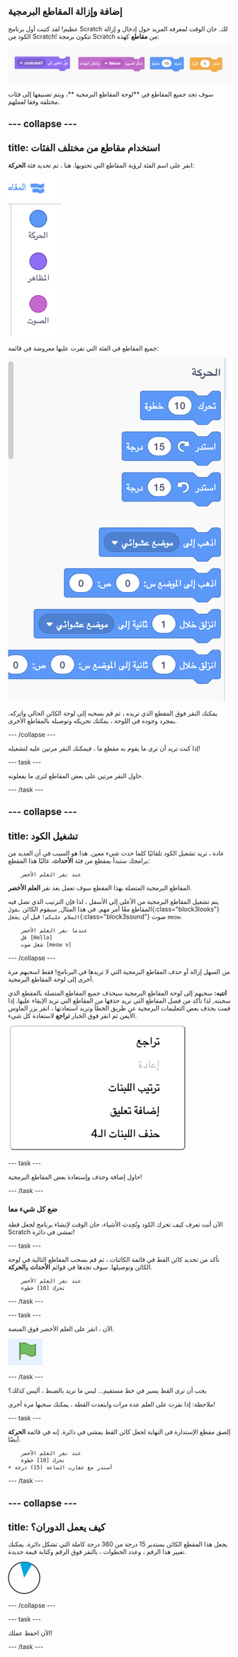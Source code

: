 ## إضافة وإزالة المقاطع البرمجية

عظيم! لقد كتبت أول برنامج Scratch لك. حان الوقت لمعرفة المزيد حول إدخال و إزالة الكود من Scratch! تتكون برمجة Scratch من **مقاطع** كهذه:

![](images/code1.png)

سوف تجد جميع المقاطع في **لوحة المقاطع البرمجية **، ويتم تصنيفها إلى فئات مختلفة وفقا لعملهم.

## \--- collapse \---

## title: استخدام مقاطع من مختلف الفئات

انقر على اسم الفئة لرؤية المقاطع التي تحتويها. هنا ، تم تحديد فئة **الحركة**:

![](images/code2a.png)

جميع المقاطع في الفئة التي نقرت عليها معروضة في قائمة:

![](images/code2b.png)

يمكنك النقر فوق المقطع الذي تريده ، ثم قم بسحبه إلى لوحة الكائن الحالي واتركه. بمجرد وجوده في اللوحة ، يمكنك تحريكه وتوصيله بالمقاطع الأخرى.

\--- /collapse \---

إذا كنت تريد أن ترى ما يقوم به مقطع ما ، فيمكنك النقر مرتين عليه لتشغيله!

\--- task \---

حاول النقر مرتين على بعض المقاطع لترى ما يفعلونه.

\--- /task \---

## \--- collapse \---

## title: تشغيل الكود

عادة ، تريد تشغيل الكود تلقائيًا كلما حدث شيء معين. هذا هو السبب في أن العديد من برامجك ستبدأ بمقطع من فئة **الأحداث**، غالبًا هذا المقطع:

```blocks3
    عند نقر العلم الأخضر
```

المقاطع البرمجية المتصلة بهذا المقطع سوف تعمل بعد نقر **العلم الأخضر**.

يتم تشغيل المقاطع البرمجية من الأعلى إلى الأسفل ، لذا فإن الترتيب الذي تصل فيه المقاطع معًا أمر مهم. في هذا المثال, سيقوم الكائن `بقول`{:class="block3looks"} `السلام عليكم!` قبل ان `يشغل`{:class="block3sound"} صوت `meow`.

```blocks3
    عندما نقر العلم الأخضر
    قل [Hello]
    شغل صوت [meow v]
```

\--- /collapse \---

من السهل إزالة أو حذف المقاطع البرمجية التي لا تريدها في البرنامج! فقط اسحبهم مرة أخرى إلى لوحة المقاطع البرمجية.

**انتبه:** سحبهم إلى لوحة المقاطع البرمجية سيحذف جميع المقاطع المتصلة بالمقطع الذي سحبته, لذا تأكد من فصل المقاطع التي تريد حذفها من المقاطع التي تريد الإبقاء عليها. إذا قمت بحذف بعض التعليمات البرمجية عن طريق الخطأ وتريد استعادتها ، انقر بزر الماوس الأيمن ثم انقر فوق الخيار **تراجع** لاستعادة كل شيء.

![](images/code6.png)

\--- task \---

حاول إضافة وحذف وإستعادة بعض المقاطع البرمجية!

\--- /task \---

### ضع كل شيء معا

الآن أنت تعرف كيف تحرك الكود وتُحِدث الأشياء، حان الوقت لإنشاء برنامج لجعل قطة Scratch تمشي في دائرة!

\--- task \---

تأكد من تحديد كائن القط في قائمة الكائنات ، ثم قم بسحب المقاطع التالية في لوحة الكائن وتوصيلها. سوف تجدها في قوائم **الأحداث** و**الحركة**.

```blocks3
    عند نقر العلم الأخضر
    تحرك [10] خطوة
```

\--- /task \---

\--- task \---

الآن ، انقر على العلم الأخضر فوق المنصة.

![](images/code7.png)

\--- /task \---

يجب أن ترى القط يسير في خط مستقيم... ليس ما تريد بالضبط ، أليس كذلك؟

ملاحظة: إذا نقرت على العلم عدة مرات وابتعدت القطة ، يمكنك سحبها مرة أخرى!

\--- task \---

إلصق مقطع الإستدارة في النهاية لجعل كائن القط يمشي في دائرة. إنه في قائمة **الحركة** أيضًا.

```blocks3
    عند نقر العلم الأخضر
    تحرك [10] خطوة
+ أستدر مع عقارب الساعة (15) درجة
```

\--- /task \---

## \--- collapse \---

## title: كيف يعمل الدوران؟

يجعل هذا المقطع الكائن يستدير 15 درجة من 360 درجة كاملة التي تشكل دائرة. يمكنك تغيير هذا الرقم ، وعدد الخطوات ، بالنقر فوق الرقم وكتابة قيمة جديدة.

![](images/code9.png)

\--- /collapse \---

\--- task \---

الآن احفظ عملك!

\--- /task \---